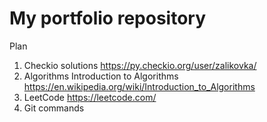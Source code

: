 # My portfolio repository
Plan
1. Checkio solutions https://py.checkio.org/user/zalikovka/ 
2. Algorithms Introduction to Algorithms https://en.wikipedia.org/wiki/Introduction_to_Algorithms
3. LeetCode https://leetcode.com/
4. Git commands
